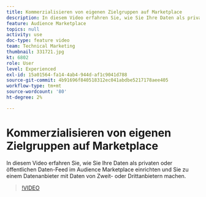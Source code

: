 ```yaml
---
title: Kommerzialisieren von eigenen Zielgruppen auf Marketplace
description: In diesem Video erfahren Sie, wie Sie Ihre Daten als privaten oder öffentlichen Daten-Feed im Audience Marketplace einrichten und Sie zu einem Datenanbieter mit Daten von Zweit- oder Drittanbietern machen.
feature: Audience Marketplace
topics: null
activity: use
doc-type: feature video
team: Technical Marketing
thumbnail: 331721.jpg
kt: 6802
role: User
level: Experienced
exl-id: 15a01564-fa14-4ab4-944d-af1c9041d788
source-git-commit: 4b91696f840518312ec041abdbe5217178aee405
workflow-type: tm+mt
source-wordcount: '80'
ht-degree: 2%

---
```


# Kommerzialisieren von eigenen Zielgruppen auf Marketplace

In diesem Video erfahren Sie, wie Sie Ihre Daten als privaten oder öffentlichen Daten-Feed im Audience Marketplace einrichten und Sie zu einem Datenanbieter mit Daten von Zweit- oder Drittanbietern machen.

>[!VIDEO](https://video.tv.adobe.com/v/331721/?quality=12&learn=on)

